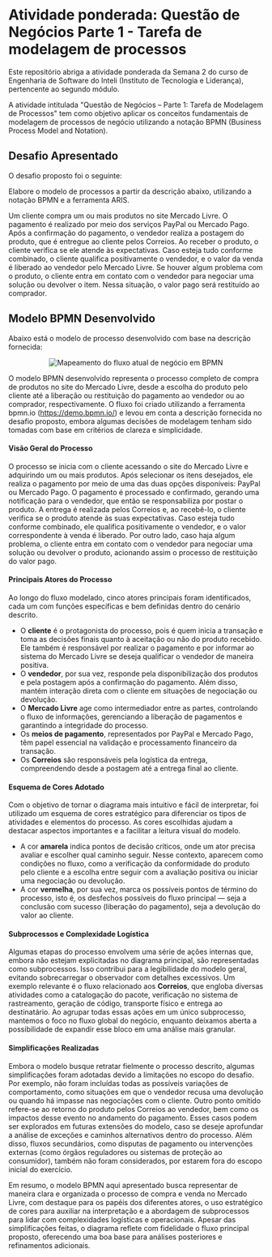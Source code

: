 # Atividade ponderada: Questão de Negócios Parte 1 - Tarefa de modelagem de processos

Este repositório abriga a atividade ponderada da Semana 2 do curso de Engenharia de Software do Inteli (Instituto de Tecnologia e Liderança), pertencente ao segundo módulo.

A atividade intitulada "Questão de Negócios – Parte 1: Tarefa de Modelagem de Processos" tem como objetivo aplicar os conceitos fundamentais de modelagem de processos de negócio utilizando a notação BPMN (Business Process Model and Notation).

## Desafio Apresentado

O desafio proposto foi o seguinte:

Elabore o modelo de processos a partir da descrição abaixo, utilizando a notação BPMN e a ferramenta ARIS.

Um cliente compra um ou mais produtos no site Mercado Livre. O pagamento é realizado por meio dos serviços PayPal ou Mercado Pago. Após a confirmação do pagamento, o vendedor realiza a postagem do produto, que é entregue ao cliente pelos Correios. Ao receber o produto, o cliente verifica se ele atende às expectativas. Caso esteja tudo conforme combinado, o cliente qualifica positivamente o vendedor, e o valor da venda é liberado ao vendedor pelo Mercado Livre. Se houver algum problema com o produto, o cliente entra em contato com o vendedor para negociar uma solução ou devolver o item. Nessa situação, o valor pago será restituído ao comprador.

## Modelo BPMN Desenvolvido

Abaixo está o modelo de processo desenvolvido com base na descrição fornecida:

<div align = center>
<img src="img/diagram (14).svg" alt="Mapeamento do fluxo atual de negócio em BPMN">
</div>

O modelo BPMN desenvolvido representa o processo completo de compra de produtos no site do Mercado Livre, desde a escolha do produto pelo cliente até a liberação ou restituição do pagamento ao vendedor ou ao comprador, respectivamente. O fluxo foi criado utilizando a ferramenta bpmn.io (https://demo.bpmn.io/) e levou em conta a descrição fornecida no desafio proposto, embora algumas decisões de modelagem tenham sido tomadas com base em critérios de clareza e simplicidade.

#### Visão Geral do Processo

O processo se inicia com o cliente acessando o site do Mercado Livre e adquirindo um ou mais produtos. Após selecionar os itens desejados, ele realiza o pagamento por meio de uma das duas opções disponíveis: PayPal ou Mercado Pago. O pagamento é processado e confirmado, gerando uma notificação para o vendedor, que então se responsabiliza por postar o produto. A entrega é realizada pelos Correios e, ao recebê-lo, o cliente verifica se o produto atende às suas expectativas. Caso esteja tudo conforme combinado, ele qualifica positivamente o vendedor, e o valor correspondente à venda é liberado. Por outro lado, caso haja algum problema, o cliente entra em contato com o vendedor para negociar uma solução ou devolver o produto, acionando assim o processo de restituição do valor pago.

#### Principais Atores do Processo

Ao longo do fluxo modelado, cinco atores principais foram identificados, cada um com funções específicas e bem definidas dentro do cenário descrito. 
- O **cliente** é o protagonista do processo, pois é quem inicia a transação e toma as decisões finais quanto à aceitação ou não do produto recebido. Ele também é responsável por realizar o pagamento e por informar ao sistema do Mercado Livre se deseja qualificar o vendedor de maneira positiva.
- O **vendedor**, por sua vez, responde pela disponibilização dos produtos e pela postagem após a confirmação do pagamento. Além disso, mantém interação direta com o cliente em situações de negociação ou devolução.
- O **Mercado Livre** age como intermediador entre as partes, controlando o fluxo de informações, gerenciando a liberação de pagamentos e garantindo a integridade do processo.
- Os **meios de pagamento**, representados por PayPal e Mercado Pago, têm papel essencial na validação e processamento financeiro da transação.
- Os **Correios** são responsáveis pela logística da entrega, compreendendo desde a postagem até a entrega final ao cliente.

#### Esquema de Cores Adotado

Com o objetivo de tornar o diagrama mais intuitivo e fácil de interpretar, foi utilizado um esquema de cores estratégico para diferenciar os tipos de atividades e elementos do processo. As cores escolhidas ajudam a destacar aspectos importantes e a facilitar a leitura visual do modelo. 
- A cor **amarela** indica pontos de decisão críticos, onde um ator precisa avaliar e escolher qual caminho seguir. Nesse contexto, aparecem como condições no fluxo, como a verificação da conformidade do produto pelo cliente e a escolha entre seguir com a avaliação positiva ou iniciar uma negociação ou devolução.
- A cor **vermelha**, por sua vez, marca os possíveis pontos de término do processo, isto é, os desfechos possíveis do fluxo principal — seja a conclusão com sucesso (liberação do pagamento), seja a devolução do valor ao cliente. 

#### Subprocessos e Complexidade Logística

Algumas etapas do processo envolvem uma série de ações internas que, embora não estejam explicitadas no diagrama principal, são representadas como subprocessos. Isso contribui para a legibilidade do modelo geral, evitando sobrecarregar o observador com detalhes excessivos. Um exemplo relevante é o fluxo relacionado aos **Correios**, que engloba diversas atividades como a catalogação do pacote, verificação no sistema de rastreamento, geração de código, transporte físico e entrega ao destinatário. Ao agrupar todas essas ações em um único subprocesso, mantemos o foco no fluxo global do negócio, enquanto deixamos aberta a possibilidade de expandir esse bloco em uma análise mais granular.

#### Simplificações Realizadas

Embora o modelo busque retratar fielmente o processo descrito, algumas simplificações foram adotadas devido a limitações no escopo do desafio. Por exemplo, não foram incluídas todas as possíveis variações de comportamento, como situações em que o vendedor recusa uma devolução ou quando há impasse nas negociações com o cliente. Outro ponto omitido refere-se ao retorno do produto pelos Correios ao vendedor, bem como os impactos desse evento no andamento do pagamento. Esses casos podem ser explorados em futuras extensões do modelo, caso se deseje aprofundar a análise de exceções e caminhos alternativos dentro do processo. Além disso, fluxos secundários, como disputas de pagamento ou intervenções externas (como órgãos reguladores ou sistemas de proteção ao consumidor), também não foram considerados, por estarem fora do escopo inicial do exercício.

Em resumo, o modelo BPMN aqui apresentado busca representar de maneira clara e organizada o processo de compra e venda no Mercado Livre, com destaque para os papéis dos diferentes atores, o uso estratégico de cores para auxiliar na interpretação e a abordagem de subprocessos para lidar com complexidades logísticas e operacionais. Apesar das simplificações feitas, o diagrama reflete com fidelidade o fluxo principal proposto, oferecendo uma boa base para análises posteriores e refinamentos adicionais.
